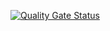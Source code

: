 [![Quality Gate Status](https://sonarcloud.io/api/project_badges/measure?project=DorianBajorek_ebiznesZadanie5&metric=alert_status)](https://sonarcloud.io/summary/new_code?id=DorianBajorek_ebiznesZadanie5)

